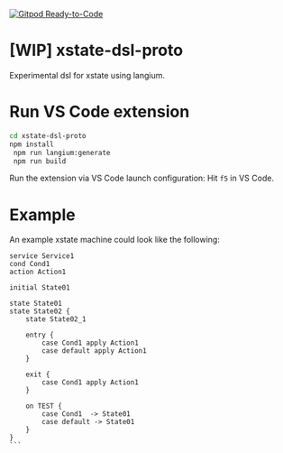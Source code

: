 [![Gitpod Ready-to-Code](https://img.shields.io/badge/Gitpod-Ready--to--Code-blue?logo=gitpod)](https://gitpod.io/#https://github.com/MarianPalkus/xstate-dsl-proto)

# [WIP] xstate-dsl-proto
Experimental dsl for xstate using langium.


# Run VS Code extension

```bash
cd xstate-dsl-proto
npm install
 npm run langium:generate
 npm run build
```

Run the extension via VS Code launch configuration: Hit `f5` in VS Code.

# Example
An example xstate machine could look like the following:

````
service Service1
cond Cond1
action Action1

initial State01

state State01
state State02 {
    state State02_1

    entry {
        case Cond1 apply Action1
        case default apply Action1
    }
    
    exit {
        case Cond1 apply Action1
    }
    
    on TEST {
        case Cond1  -> State01 
        case default -> State01
    }
}
```